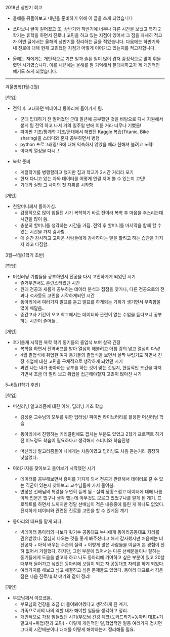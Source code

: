 

2018년 상반기 회고

- 올해를 뒤돌아보고 내년을 준비하기 위해 이 글을 쓰게 되었습니다
- 쓰다보니 글이 길어졌고 또, 상반기와 하반기에 너무나 다른 시간을 보냈고 특히 2학기는 휴학을 하면서 진로나 고민을 하고 있는 지점이 있어서 그 점을 자세히 적고자 이번 글에서는 올해의 상반기를 정리하는 글을 적었습니다.  다음에는 하반기와 내 진로에 대해 현재 고민했던 지점과 어떻게 이어가고 있는지를 적고자합니다.

- 올해는 저에게는 개인적으로 기쁜 일과 슬픈 일이 많이 겹쳐 감정적으로 많이 휘둘렸던 시기였습니다. 이를 내년에는 올해를 잘 기억해서 잘대처하고자 제 개인적인 얘기도 쓰게 되었습니다.

-----



겨울방학(1월-2월)

[학업]

- 전역 후 고대하던 빅데이터 동아리에 들어가게 됨. 

  - 군대 입대하기 전 떨어졌던 군대 말년에 공부했던 것을 바탕으로 다시 지원해서 붙게 됨 전역 하고 나서 거의 일주일 만에 이룬 거라 너무나 기뻤음!
  - 파이썬 기초/통계학 기초/군대에서 해봤던 Kaggle 복습(Titanic, Bike sharing)을 스터디와 혼자 공부하면서 병행
  - python 프로그래밍/ R에 대해 익숙하지 않았을 때라 친해져 볼려고 노력!
  - 이때의 열정을 다시..!

  

- 복학 준비
  - 계절학기를 병행할려고 했지만 집과 학교가 2시간 거리라 포기
  - 현재 다니고 있는 과와 데이터를 어떻게 연결 지어 볼 수 있는지 고민!
  - 기대와 실망 그 사이의 첫 자취를 시작함

[개인]

- 친할머니께서 돌아가심.
  - 감정적으로 많이 힘들던 시기 복학하기 바로 전이라 복학 후 마음을 추스리는데 시간을 많이 씀.
  - 충분히 할머니를 생각하는 시간을 가짐. 전역 후 할머니를 마지막을 함께 할 수 있는 시간을 가져 감사함.
  - 매 순간 감사하고 고마운 사람들에게 감사하다는 말을 할려고 하는 습관을 가지자 라고 다짐함.



3월~4월(1학기 초반)

[학업]

- 머신러닝 기법들을 공부하면서 전공을 다시 고민하게게 되었던 시기
  - 즐거우면서도 혼란스러웠던 시간
  - 원래 전공과 새롭게 공부하는 데이터 분석과 접점을 찾거나, 다른 전공으로의 전과나 석사등도 고민을 시작하게되던 시간
  - 동아리에서 여러가지 발표를 듣고 발표를 하게되는 기회가 생기면서 부족함을 많이 깨달음..
  - 중간고사 기간이 오고 학교에서는 데이터와 관련이 없는 수업을 듣다보니 공부하는 시간이 줄어듦..

[개인]

- 호기롭게 시작한 복학 학기 동기들의 졸업식 보며 살짝 긴장
  - 복학을 하면서 전역버프를 받아 열심히 해볼려고 아침 강의 넣고 열심히 다님!
  - 4월 졸업식에 취업한 여자 동기들의 졸업식을 보면서 살짝 부럽기도 하면서 긴장 취업에 대한 고민을 구체적으로 생각하게 되었던 시기
  - 과연 나는 내가 좋아하는 공부를 하는 것이 맞는 것일지, 현실적인 조건을 따져가면서 조금 더 멀리 보고 취업을 접근해야할지 고민이 많아진 시기

5~6월(1학기 후반)



[학업]

- 머신러닝 알고리즘에 대한 이해, 딥러닝 기초 학습

  - 김성훈 교수님의 모두를 위한 딥러닝/ 파이썬 라이브러리를 활용한 머신러닝 학습

  - 동아리에서 진행하는 커리큘럼에도 겹치는 부분도 있었고 2학기 프로젝트 하기전 어느정도 학습이 필요하다고 생각해서 스터디와 학습진행

  - 머신러닝 알고리즘들이 나에게는 처음이였고 딥러닝도 처음 듣는거라 굉장히 낯설었다. 

    

- 여러가지를 찾아보고 들어보기 시작했던 시기

  - 데이터를 공부해보면서 흥미를 가지게 되서 전공과 관련해서 데이터로 갈 수 있는 직군이  있는지 찾아보고 교수님들께 가서 물어봄.
  - 변성윤 선배님의 특강을 우연히 듣게 됨 - 살짝 당황스럽고 데이터에 대해 나름 이제 입문은 했구나 생각 했는데 아무것도 모르고 있었구나를 알게 된 계기.  프로젝트를 하면서 느끼지만 정말 선배님이 적은 내용중에 틀린 게 하나도 없었다.  진지하게 데이터와 관련된 진로를 고민을 할 수 있게된 계기

  

- 동아리의 대표를 맡게 되다.

  - 빅데이터 동아리의 나보다 윗기수 공동대표 누나에게 동아리공동대표 자리를 권유받았다. 열심히 나오는 것을 좋게 봐주셨다고 해서 감사했지만 처음에는 비전공자 + 아직 배우는 수준의 실력 + 이렇게 많은 사람들을 이끌어 본 경험이 전혀 없어서 거절했다. 하지만, 그런 부분에 있어서는 다른 선배분들이나 잘하는 동기들에게 도움을 받고자 하고 나도 동아리에 기여하고 싶은 부분이 있고 20살때부터 들어가고 싶었던 동아리에 보탬이 되고 자 공동대표 자리를 하게 되었다.
  - 여러가지를 해보고 싶고 해결하고 싶은 문제들도 있었다. 동아리 대표로서 겪은 점은 다음 진로/휴학 얘기와 같이 정리!

[개인]

- 부모님께서 아프셨음.
  - 부모님의 건강을 조금 더 들여봐야겠다고 생각하게 된 계기.
  - 가족으로서의 나의 역할 내가 해야할 일들을 생각하고 정리.
  - 개인적으로 가장 힘들었던 시기(부모님 건강 체크/도와드리기+동아리 대표+기말고사+취업/전과 고민) - 이렇게 개인적인 일,학업적인 일등 여러가지 겹치면 그때의 시간배분이나 대처를 어떻게 해야하는지 정리해둘 필요.

